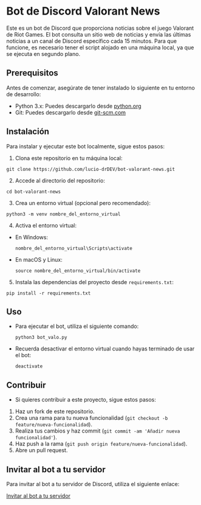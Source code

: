 # Bot de Discord Valorant News

Este es un bot de Discord que proporciona noticias sobre el juego Valorant de Riot Games. El bot consulta un sitio web de noticias y envía las últimas noticias a un canal de Discord específico cada 15 minutos. Para que funcione, es necesario tener el script alojado en una máquina local, ya que se ejecuta en segundo plano.

## Prerequisitos

Antes de comenzar, asegúrate de tener instalado lo siguiente en tu entorno de desarrollo:

- Python 3.x: Puedes descargarlo desde [python.org](https://www.python.org/downloads/)
- Git: Puedes descargarlo desde [git-scm.com](https://git-scm.com/downloads)


## Instalación

Para instalar y ejecutar este bot localmente, sigue estos pasos:

1. Clona este repositorio en tu máquina local:

  ```git clone https://github.com/lucio-drDEV/bot-valorant-news.git  ```


2. Accede al directorio del repositorio:

  ```cd bot-valorant-news```

3. Crea un entorno virtual (opcional pero recomendado):

 ```python3 -m venv nombre_del_entorno_virtual```

4. Activa el entorno virtual:

- En Windows:

  ```nombre_del_entorno_virtual\Scripts\activate```


- En macOS y Linux:

  ```source nombre_del_entorno_virtual/bin/activate```

5. Instala las dependencias del proyecto desde `requirements.txt`:

  ```pip install -r requirements.txt```

## Uso

* Para ejecutar el bot, utiliza el siguiente comando:

  ```python3 bot_valo.py```

* Recuerda desactivar el entorno virtual cuando hayas terminado de usar el bot:

  ```deactivate```

## Contribuir

* Si quieres contribuir a este proyecto, sigue estos pasos:

1. Haz un fork de este repositorio.
2. Crea una rama para tu nueva funcionalidad (`git checkout -b feature/nueva-funcionalidad`).
3. Realiza tus cambios y haz commit (`git commit -am 'Añadir nueva funcionalidad'`).
4. Haz push a la rama (`git push origin feature/nueva-funcionalidad`).
5. Abre un pull request.

## Invitar al bot a tu servidor

Para invitar al bot a tu servidor de Discord, utiliza el siguiente enlace:

[Invitar al bot a tu servidor](https://discord.com/oauth2/authorize?client_id=1147753137877307433)
